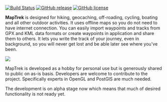 [![Build Status](https://travis-ci.org/andreynovikov/maptrek.svg?branch=master)](https://travis-ci.org/andreynovikov/maptrek)
[![GitHub release](https://img.shields.io/github/release/andreynovikov/maptrek.svg)](https://github.com/andreynovikov/maptrek/releases/latest)
[![GitHub license](https://img.shields.io/badge/license-GPLv3-blue.svg)](LICENSE)

__MapTrek__ is designed for hiking, geocaching, off-roading, cycling, boating and all other outdoor activities. It uses offline maps so you do not need to have internet connection. You can easily import waypoints and tracks from GPX and KML data formats or create waypoints in application and share them to others. It lets you write the track of your journey, even in background, so you will never get lost and be able later see where you've been.

![](http://maptrek.mobi/images/screenshot02.png)

MapTrek is developed as a hobby for personal use but is generously shared to public on as-is basis. Developers are welcome to contribute to the project. Specifically experts in OpenGL and PostGIS are much needed.

The development is on alpha stage now which means that much of desired functionality is not ready yet.
